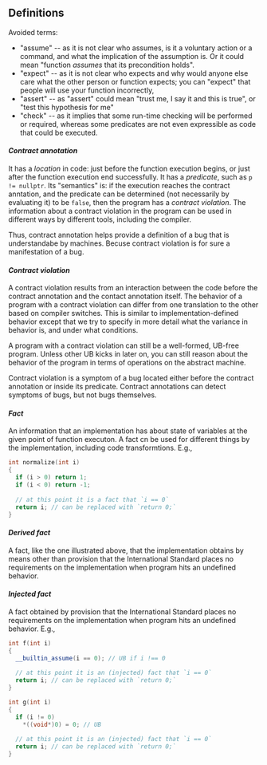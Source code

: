 Definitions
-----------

Avoided terms:

* "assume" -- as it is not clear who assumes, is it a voluntary action or a command, and what the implication of the assumption is. Or it could mean "function *assumes* that its precondition holds".
* "expect" -- as it is not clear who expects and why would anyone else care what the other person or function expects; you 
  can "expect" that people will use your function incorrectly, 
* "assert" -- as "assert" could mean "trust me, I say it and this is true", or "test this hypothesis for me"
* "check" -- as it implies that some run-time checking will be performed or required, whereas some predicates are not even 
  expressible as code that could be executed.
  

#### *Contract annotation*

It has a *location* in code: just before the function execution begins, or just after the function execution end successfully.
It has a *predicate*, such as `p != nullptr`. Its "semantics" is: if the execution reaches the contract anntation,
and the predicate can be determined (not necessarily by evaluating it) to be `false`, then the program has a *contract violation*.
The information about a contract violation in the program
can be used in different ways by different tools, including the compiler.  

Thus, contract annotation helps provide a definition of a bug that is understandabe by machines. Becuse contract violation is for sure a manifestation of a bug.


#### *Contract violation*

A contract violation results from an interaction between the code before the contract annotation and the contact annotation 
itself. The behavior of a program with a contract violation can differ from one translation to the other based on compiler 
switches. This is similar to implementation-defined behavior except that we try to specify in more detail what the variance
in behavior is, and under what conditions.

A program with a contract violation can still be a well-formed, UB-free program. Unless other UB kicks in later on, you can
still reason about the behavior of the program in terms of operations on the abstract machine.

Contract violation is a symptom of a bug located either before the contract annotation or inside its predicate. 
Contract annotations can detect symptoms of bugs, but not bugs themselves. 


#### *Fact*

An information that an implementation has about state of variables at the given point of function executon. A fact cn be used for different things by the implementation, including code transformtions. E.g.,

```c++
int normalize(int i)
{
  if (i > 0) return 1;
  if (i < 0) return -1;
  
  // at this point it is a fact that `i == 0`
  return i; // can be replaced with `return 0;`
}
```

#### *Derived fact*

A fact, like the one illustrated above, that the implementation obtains by means other than provision that the International Standard places no requirements on the implementation when program hits an undefined behavior.


#### *Injected fact*

A fact obtained by provision that the International Standard places no requirements on the implementation when program hits an undefined behavior. E.g.,

```c++
int f(int i)
{
  __builtin_assume(i == 0); // UB if i !== 0
  
  // at this point it is an (injected) fact that `i == 0`
  return i; // can be replaced with `return 0;`
}

int g(int i)
{
  if (i != 0)
    *((void*)0) = 0; // UB
  
  // at this point it is an (injected) fact that `i == 0`
  return i; // can be replaced with `return 0;`
}
```




